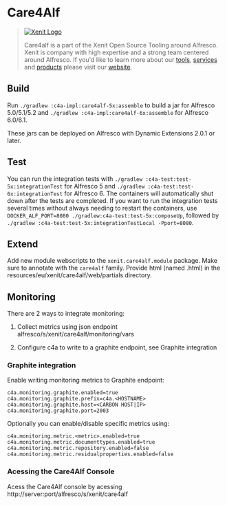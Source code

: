 # Care4Alf

> [![Xenit Logo](https://xenit.eu/wp-content/uploads/2017/09/XeniT_Website_Logo.png)](https://xenit.eu/open-source)
> 
> Care4alf is a part of the Xenit Open Source Tooling around Alfresco.
> Xenit is company with high expertise and a strong team centered around Alfresco.
> If you'd like to learn more about our [tools](https://xenit.eu/open-source), [services](https://xenit.eu/alfresco) and [products](https://xenit.eu/alfresco-products)
> please visit our [website](https://xenit.eu).

## Build

Run `./gradlew :c4a-impl:care4alf-5x:assemble` to build a jar for Alfresco 5.0/5.1/5.2 and
`./gradlew :c4a-impl:care4alf-6x:assemble` for Alfresco 6.0/6.1.

These jars can be deployed on Alfresco with Dynamic Extensions 2.0.1 or later.

## Test

You can run the integration tests with `./gradlew :c4a-test:test-5x:integrationTest` for Alfresco 5 and
`./gradlew :c4a-test:test-6x:integrationTest` for Alfresco 6. The containers will automatically shut down after the
tests are completed. If you want to run the integration tests several times without always needing to restart the
containers, use `DOCKER_ALF_PORT=8080 ./gradlew:c4a-test:test-5x:composeUp`, followed by
`./gradlew :c4a-test:test-5x:integrationTestLocal -Pport=8080`.

## Extend

Add new module webscripts to the `xenit.care4alf.module` package. Make sure to annotate with the `care4alf` family.
Provide html (named <classname>.html) in the resources/eu/xenit/care4alf/web/partials directory.

## Monitoring

There are 2 ways to integrate monitoring:

1) Collect metrics using json endpoint alfresco/s/xenit/care4alf/monitoring/vars

2) Configure c4a to write to a graphite endpoint, see Graphite integration


### Graphite integration

Enable writing monitoring metrics to Graphite endpoint:

    c4a.monitoring.graphite.enabled=true
    c4a.monitoring.graphite.prefix=c4a.<HOSTNAME>
    c4a.monitoring.graphite.host=<CARBON HOST|IP>
    c4a.monitoring.graphite.port=2003
    
Optionally you can enable/disable specific metrics using:

    c4a.monitoring.metric.<metric>.enabled=true
    c4a.monitoring.metric.documenttypes.enabled=true
    c4a.monitoring.metric.repository.enabled=false
    c4a.monitoring.metric.residualproperties.enabled=false

### Acessing the Care4Alf Console

Acess the Care4Alf console by acessing http://server:port/alfresco/s/xenit/care4alf
